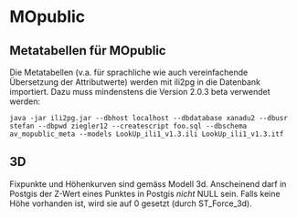 MOpublic
========

Metatabellen für MOpublic
-------------------------
Die Metatabellen (v.a. für sprachliche wie auch vereinfachende Übersetzung der Attributwerte) werden mit ili2pg in die Datenbank importiert. Dazu muss mindenstens die Version 2.0.3 beta verwendet werden:

```
java -jar ili2pg.jar --dbhost localhost --dbdatabase xanadu2 --dbusr stefan --dbpwd ziegler12 --createscript foo.sql --dbschema av_mopublic_meta --models LookUp_ili1_v1.3.ili LookUp_ili1_v1.3.itf

```

3D
--
Fixpunkte und Höhenkurven sind gemäss Modell 3d. Anscheinend darf in Postgis der Z-Wert eines Punktes in Postgis *nicht* NULL sein. Falls keine Höhe vorhanden ist, wird sie auf 0 gesetzt (durch ST_Force_3d).
